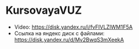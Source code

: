 # KursovayaVUZ
+ Video: https://disk.yandex.ru/i/fvFIVLZlWM1F5A
+ Ссылка на яндекс диск с файлами: https://disk.yandex.ru/d/Mv2BwqS3mXeekA
